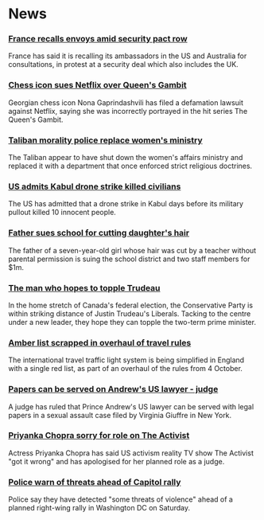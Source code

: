 # News
### [France recalls envoys amid security pact row](https://www.bbc.com/news/world-europe-58604677)
France has said it is recalling its ambassadors in the US and Australia for consultations, in protest at a security deal which also includes the UK. 
### [Chess icon sues Netflix over Queen's Gambit](https://www.bbc.com/news/entertainment-arts-58600453)
Georgian chess icon Nona Gaprindashvili has filed a defamation lawsuit against Netflix, saying she was incorrectly portrayed in the hit series The Queen's Gambit.
### [Taliban morality police replace women's ministry](https://www.bbc.com/news/world-asia-58600231)
The Taliban appear to have shut down the women's affairs ministry and replaced it with a department that once enforced strict religious doctrines.
### [US admits Kabul drone strike killed civilians](https://www.bbc.com/news/world-us-canada-58604655)
The US has admitted that a drone strike in Kabul days before its military pullout killed 10 innocent people.
### [Father sues school for cutting daughter's hair](https://www.bbc.com/news/world-us-canada-58591006)
The father of a seven-year-old girl whose hair was cut by a teacher without parental permission is suing the school district and two staff members for $1m.
### [The man who hopes to topple Trudeau](https://www.bbc.com/news/world-us-canada-58587402)
In the home stretch of Canada's federal election, the Conservative Party is within striking distance of Justin Trudeau's Liberals. Tacking to the centre under a new leader, they hope they can topple the two-term prime minister.  
### [Amber list scrapped in overhaul of travel rules](https://www.bbc.com/news/uk-58602481)
The international travel traffic light system is being simplified in England with a single red list, as part of an overhaul of the rules from 4 October.
### [Papers can be served on Andrew's US lawyer - judge](https://www.bbc.com/news/uk-58593836)
A judge has ruled that Prince Andrew's US lawyer can be served with legal papers in a sexual assault case filed by Virginia Giuffre in New York.
### [Priyanka Chopra sorry for role on The Activist](https://www.bbc.com/news/newsbeat-58587699)
Actress Priyanka Chopra has said US activism reality TV show The Activist "got it wrong" and has apologised for her planned role as a judge.
### [Police warn of threats ahead of Capitol rally](https://www.bbc.com/news/world-us-canada-58605001)
Police say they have detected "some threats of violence" ahead of a planned right-wing rally in Washington DC on Saturday. 
